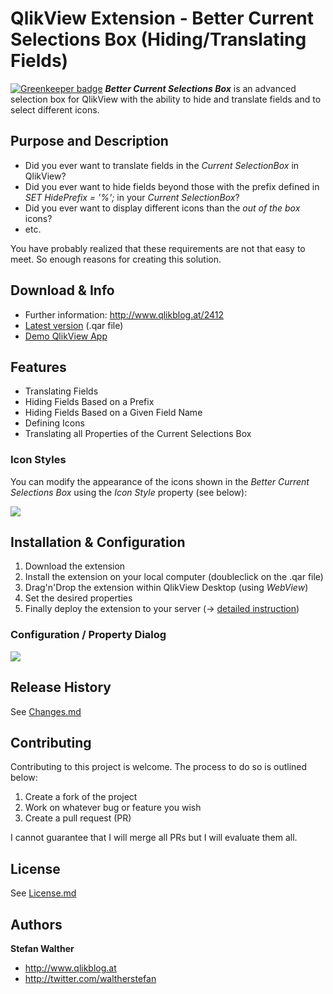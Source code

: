 # QlikView Extension - Better Current Selections Box (Hiding/Translating Fields)

[![Greenkeeper badge](https://badges.greenkeeper.io/stefanwalther/qvBetterCurrentSelectionsBox.svg)](https://greenkeeper.io/)
**_Better Current Selections Box_** is an advanced selection box for QlikView with the ability to hide and translate fields and to select different icons.

## Purpose and Description
* Did you ever want to translate fields in the _Current SelectionBox_ in QlikView?
* Did you ever want to hide fields beyond those with the prefix defined in _SET HidePrefix = '%';_ in your _Current SelectionBox_?
* Did you ever want to display different icons than the _out of the box_ icons?
* etc.

You have probably realized that these requirements are not that easy to meet. So enough reasons for creating this solution.

## Download & Info

* Further information: http://www.qlikblog.at/2412
* [Latest version](https://github.com/stefanwalther/qvBetterCurrentSelectionsBox/raw/master/build/BetterCurrentSelectionsBox_latest.qar) (.qar file)
* [Demo QlikView App](https://github.com/stefanwalther/qvBetterCurrentSelectionsBox/raw/gh-pages/demo/BetterCurrentSelectionsBox_App_v1.0.qvw)

## Features

* Translating Fields
* Hiding Fields Based on a Prefix
* Hiding Fields Based on a Given Field Name
* Defining Icons
* Translating all Properties of the Current Selections Box

### Icon Styles

You can modify the appearance of the icons shown in the _Better Current Selections Box_ using the _Icon Style_ property (see below):

![](https://raw.githubusercontent.com/stefanwalther/qvBetterCurrentSelectionsBox/gh-pages/images/BetterCurrentSelectionsBox_Styles.png)

## Installation & Configuration

1. Download the extension
2. Install the extension on your local computer (doubleclick on the .qar file)
3. Drag'n'Drop the extension within QlikView Desktop (using _WebView_)
4. Set the desired properties
7. Finally deploy the extension to your server (-> [detailed instruction](http://www.qlikblog.at/1597/qliktip-40-installingdeploying-qlikview-extensions/))

### Configuration / Property Dialog

![](https://raw.githubusercontent.com/stefanwalther/qvBetterCurrentSelectionsBox/gh-pages/images/BetterCurrentSelectionsBox_PropertyDialog.png)

## Release History

See [Changes.md](CHANGES.md)

## Contributing

Contributing to this project is welcome. The process to do so is outlined below:

1. Create a fork of the project
2. Work on whatever bug or feature you wish
3. Create a pull request (PR)

I cannot guarantee that I will merge all PRs but I will evaluate them all.

## License

See [License.md](LICENSE.md)

## Authors

**Stefan Walther**
* http://www.qlikblog.at
* http://twitter.com/waltherstefan